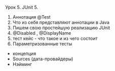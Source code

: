 Урок 5. 
JUnit 5. 
1. Аннотация @Test
2. Что из себя представляют аннотации в Java
3. Пишем свою простейшую реализацию JUnit
4. @Disabled , @DisplayName
5. тест кейс - что такое и из чего состоит
6. Параметризованные тесты
- концепция
- Sources (дата-провайдеры)
- Нэйминг

